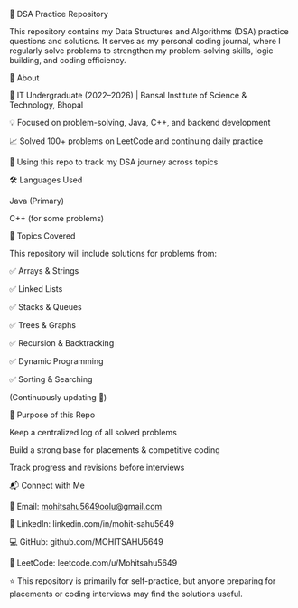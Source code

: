 📘 DSA Practice Repository

This repository contains my Data Structures and Algorithms (DSA) practice questions and solutions.
It serves as my personal coding journal, where I regularly solve problems to strengthen my problem-solving skills, logic building, and coding efficiency.

🚀 About

🏫 IT Undergraduate (2022–2026) | Bansal Institute of Science & Technology, Bhopal

💡 Focused on problem-solving, Java, C++, and backend development

📈 Solved 100+ problems on LeetCode and continuing daily practice

🧠 Using this repo to track my DSA journey across topics

🛠️ Languages Used

Java (Primary)

C++ (for some problems)

📂 Topics Covered

This repository will include solutions for problems from:

✅ Arrays & Strings

✅ Linked Lists

✅ Stacks & Queues

✅ Trees & Graphs

✅ Recursion & Backtracking

✅ Dynamic Programming

✅ Sorting & Searching

(Continuously updating 🚀)

🎯 Purpose of this Repo

Keep a centralized log of all solved problems

Build a strong base for placements & competitive coding

Track progress and revisions before interviews

📬 Connect with Me

📧 Email: mohitsahu5649oolu@gmail.com

🔗 LinkedIn: linkedin.com/in/mohit-sahu5649

💻 GitHub: github.com/MOHITSAHU5649

🎯 LeetCode: leetcode.com/u/Mohitsahu5649

⭐ This repository is primarily for self-practice, but anyone preparing for placements or coding interviews may find the solutions useful.
